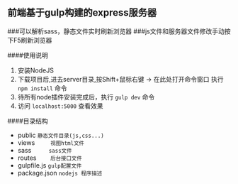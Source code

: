 ## 前端基于gulp构建的express服务器
###可以解析sass，静态文件实时刷新浏览器
###js文件和服务器文件修改手动按下F5刷新浏览器

####使用说明

1. 安装NodeJS
1. 下载项目后,进去server目录,按Shift+鼠标右键 -> 在此处打开命令窗口 执行 `npm install` 命令
1. 待所有node插件安装完成后，执行 `gulp dev` 命令
1. 访问 `localhost:5000`  查看效果


####目录结构
* public		     `静态文件目录(js,css...)`
* views         `视图html文件`
* sass          `sass文件`
* routes        `后台接口文件`
* gulpfile.js 	`gulp配置文件`
* package.json 	`nodejs 程序描述`
